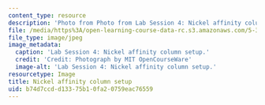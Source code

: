 ```yaml
---
content_type: resource
description: 'Photo from Photo from Lab Session 4: Nickel affinity column setup.'
file: /media/https%3A/open-learning-course-data-rc.s3.amazonaws.com/5-36-biochemistry-laboratory-spring-2009/b74d7ccdd13375b10fa20759eac76559_Lab4_1.jpg
file_type: image/jpeg
image_metadata:
  caption: 'Lab Session 4: Nickel affinity column setup.'
  credit: 'Credit: Photograph by MIT OpenCourseWare'
  image-alt: 'Lab Session 4: Nickel affinity column setup.'
resourcetype: Image
title: Nickel affinity column setup
uid: b74d7ccd-d133-75b1-0fa2-0759eac76559
---
```

